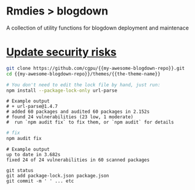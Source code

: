 # Rmdies > blogdown
A collection of utility functions for blogdown deployment and maintenace

# [Update security risks](https://stackoverflow.com/questions/53115859/how-to-update-a-dependency-in-package-lock-json)

```bash
git clone https://github.com/cgpu/{{my-awesome-blogdown-repo}}.git
cd {{my-awesome-blogdown-repo}}/themes/{{the-theme-name}}

# You don't need to edit the lock file by hand, just run:
npm install --package-lock-only url-parse
```

```console
# Example output
# + url-parse@1.4.7
# added 60 packages and audited 60 packages in 2.152s
# found 24 vulnerabilities (23 low, 1 moderate)
#  run `npm audit fix` to fix them, or `npm audit` for details
```

```bash
# fix
npm audit fix
```

```console
# Example output
up to date in 3.682s
fixed 24 of 24 vulnerabilities in 60 scanned packages
```

```
git status
git add package-lock.json package.json
git commit -m ' ' ... etc
```